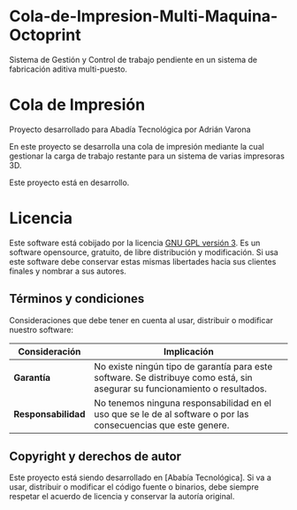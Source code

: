 # Cola-de-Impresion-Multi-Maquina-Octoprint
Sistema de Gestión y Control de trabajo pendiente en un sistema de fabricación aditiva multi-puesto.



# Cola de Impresión
Proyecto desarrollado para Abadía Tecnológica por Adrián Varona

En este proyecto se desarrolla una cola de impresión mediante la cual gestionar la carga de trabajo restante para un sistema de varias impresoras 3D.

Este proyecto está en desarrollo.



# Licencia 

Este software está cobijado por la licencia [GNU GPL versión 3](http://www.gnu.org/licenses/gpl-3.0.html). Es un software opensource, gratuito, de libre distribución y modificación. Si usa este software debe conservar estas mismas libertades hacia sus clientes finales y nombrar a sus autores.


## Términos y condiciones

Consideraciones que debe tener en cuenta al usar, distribuir o modificar nuestro software:

Consideración | Implicación
------------- | -----------
**Garantía** | No existe ningún tipo de garantía para este software. Se distribuye como está, sin asegurar su funcionamiento o resultados.
**Responsabilidad** | No tenemos ninguna responsabilidad en el uso que se le de al software o por las consecuencias que este genere.


## Copyright y derechos de autor

Este proyecto está siendo desarrollado en [Ababía Tecnológica]. Si va a usar, distribuir o modificar el código fuente o binarios, debe siempre respetar el acuerdo de licencia y conservar la autoría original.
